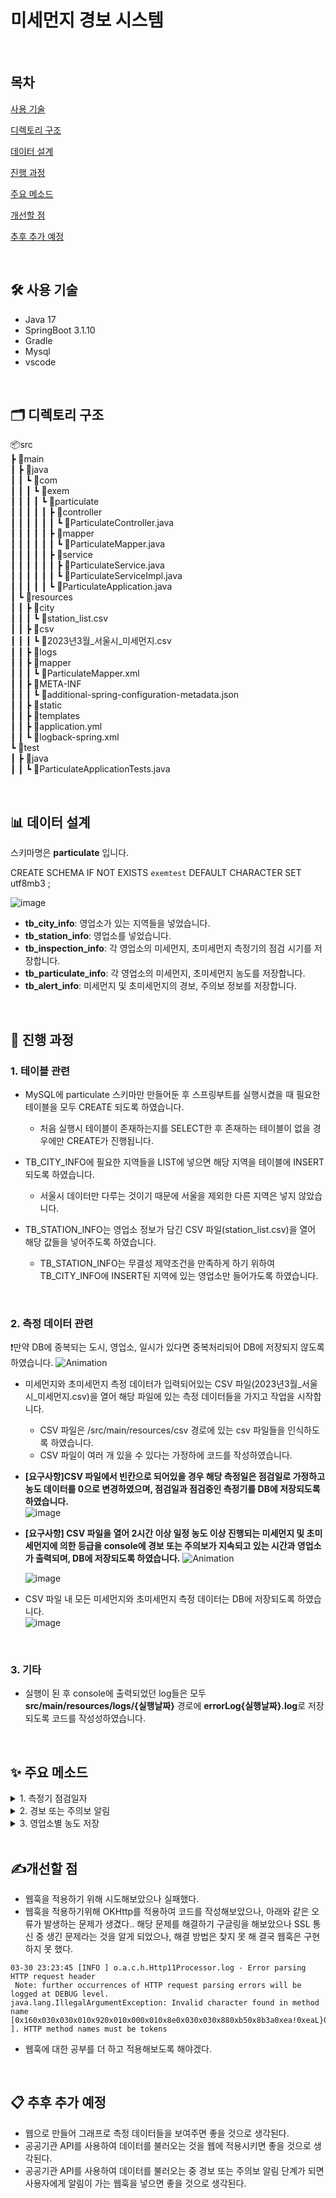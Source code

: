 # 미세먼지 경보 시스템   

<br />

## 목차   

[사용 기술](#🛠️-사용-기술)   

[디렉토리 구조](#🗂️-디렉토리-구조)

[데이터 설계](#📊-데이터-설계)

[진행 과정](#🔎-진행-과정)   

[주요 메소드](#✨-주요-메소드)   

[개선할 점](#✍️개선할-점)

[추후 추가 예정](#📋-추후-추가-예정)


<br />

## 🛠️ 사용 기술   
- Java 17
- SpringBoot 3.1.10
- Gradle
- Mysql
- vscode   

<br />

## 🗂️ 디렉토리 구조   
📦src   
 ┣ 📂main   
 ┃ ┣ 📂java   
 ┃ ┃ ┗ 📂com   
 ┃ ┃ ┃ ┗ 📂exem   
 ┃ ┃ ┃ ┃ ┗ 📂particulate   
 ┃ ┃ ┃ ┃ ┃ ┣ 📂controller   
 ┃ ┃ ┃ ┃ ┃ ┃ ┗ 📜ParticulateController.java   
 ┃ ┃ ┃ ┃ ┃ ┣ 📂mapper   
 ┃ ┃ ┃ ┃ ┃ ┃ ┗ 📜ParticulateMapper.java   
 ┃ ┃ ┃ ┃ ┃ ┣ 📂service   
 ┃ ┃ ┃ ┃ ┃ ┃ ┣ 📜ParticulateService.java   
 ┃ ┃ ┃ ┃ ┃ ┃ ┗ 📜ParticulateServiceImpl.java   
 ┃ ┃ ┃ ┃ ┃ ┗ 📜ParticulateApplication.java   
 ┃ ┗ 📂resources   
 ┃ ┃ ┣ 📂city   
 ┃ ┃ ┃ ┗ 📜station_list.csv   
 ┃ ┃ ┣ 📂csv   
 ┃ ┃ ┃ ┗ 📜2023년3월_서울시_미세먼지.csv   
 ┃ ┃ ┣ 📂logs   
 ┃ ┃ ┣ 📂mapper   
 ┃ ┃ ┃ ┗ 📜ParticulateMapper.xml   
 ┃ ┃ ┣ 📂META-INF   
 ┃ ┃ ┃ ┗ 📜additional-spring-configuration-metadata.json   
 ┃ ┃ ┣ 📂static   
 ┃ ┃ ┣ 📂templates   
 ┃ ┃ ┣ 📜application.yml   
 ┃ ┃ ┗ 📜logback-spring.xml   
 ┗ 📂test   
 ┃ ┣ 📂java   
 ┃ ┃ ┗ 📜ParticulateApplicationTests.java       

 <br />

## 📊 데이터 설계   
스키마명은 **particulate** 입니다.   

CREATE SCHEMA IF NOT EXISTS `exemtest` DEFAULT CHARACTER SET utf8mb3 ;

![image](https://github.com/jisuyoun/particulate/assets/122525676/37eb8bf1-4889-4913-ba00-dee9a0d907a8)

- **tb_city_info**: 영업소가 있는 지역들을 넣었습니다.
- **tb_station_info**: 영업소를 넣었습니다.
- **tb_inspection_info**: 각 영업소의 미세먼지, 초미세먼지 측정기의 점검 시기를 저장합니다.
- **tb_particulate_info**: 각 영업소의 미세먼지, 초미세먼지 농도를 저장합니다.
- **tb_alert_info**: 미세먼지 및 초미세먼지의 경보, 주의보 정보를 저장합니다.   

<br />

## 🔎 진행 과정   
### 1. 테이블 관련
- MySQL에 particulate 스키마만 만들어둔 후 스프링부트를 실행시켰을 때 필요한 테이블을 모두 CREATE 되도록 하였습니다.   
    - 처음 실행시 테이블이 존재하는지를 SELECT한 후 존재하는 테이블이 없을 경우에만 CREATE가 진행됩니다.

- TB_CITY_INFO에 필요한 지역들을 LIST에 넣으면 해당 지역을 테이블에 INSERT 되도록 하였습니다.    
    - 서울시 데이터만 다루는 것이기 때문에 서울을 제외한 다른 지역은 넣지 않았습니다.

- TB_STATION_INFO는 영업소 정보가 담긴 CSV 파일(station_list.csv)을 열어 해당 값들을 넣어주도록 하였습니다.  
    - TB_STATION_INFO는 무결성 제약조건을 만족하게 하기 위하여 TB_CITY_INFO에 INSERT된 지역에 있는 영업소만 들어가도록 하였습니다. 

<br />

### 2. 측정 데이터 관련   
❗만약 DB에 중복되는 도시, 영업소, 일시가 있다면 중복처리되어 DB에 저장되지 않도록 하였습니다. 
    ![Animation](https://github.com/jisuyoun/particulate/assets/122525676/9633668d-e344-4ab5-bf3e-134768c19dd3)   

- 미세먼지와 초미세먼지 측정 데이터가 입력되어있는 CSV 파일(2023년3월_서울시_미세먼지.csv)을 열어 해당 파일에 있는 측정 데이터들을 가지고 작업을 시작합니다.
    - CSV 파일은 /src/main/resources/csv 경로에 있는 csv 파일들을 인식하도록 하였습니다.
    - CSV 파일이 여러 개 있을 수 있다는 가정하에 코드를 작성하였습니다.

- **[요구사항]CSV 파일에서 빈칸으로 되어있을 경우 해당 측정일은 점검일로 가정하고 농도 데이터를 0으로 변경하였으며, 점검일과 점검중인 측정기를 DB에 저장되도록 하였습니다.**   
    ![image](https://github.com/jisuyoun/particulate/assets/122525676/ebce7346-2552-44b8-a07a-d09f17c4f9a8) 

- **[요구사항] CSV 파일을 열어 2시간 이상 일정 농도 이상 진행되는 미세먼지 및 초미세먼지에 의한 등급을 console에 경보 또는 주의보가 지속되고 있는 시간과 영업소가 출력되며, DB에 저장되도록 하였습니다.**
     ![Animation](https://github.com/jisuyoun/particulate/assets/122525676/a8d9b592-41b5-491b-82f7-9e54125df66d)   

    ![image](https://github.com/jisuyoun/particulate/assets/122525676/7b2580b7-1371-49a5-a6a8-48192d39a714) 

- CSV 파일 내 모든 미세먼지와 초미세먼지 측정 데이터는 DB에 저장되도록 하였습니다.   
    ![image](https://github.com/jisuyoun/particulate/assets/122525676/2f17c49d-0ff7-4398-b657-c17d73934072)

<br />

### 3. 기타   
- 실행이 된 후 console에 출력되었던 log들은 모두 **src/main/resources/logs/{실행날짜}** 경로에 **errorLog{실행날짜}.log**로 저장되도록 코드를 작성성하였습니다. 

<br />

## ✨ 주요 메소드   
<details>
<summary>1. 측정기 점검일자</summary>
<div markdown="1">

```java 
    List<String> modifiableList = new ArrayList<>(csvList);

    if (modifiableList.size() == 4) {
        // 측정 농도가 없을 경우에는 점검 날로 가정한다.
        modifiableList.add("0");
        modifiableList.add("0");

        inspectionType = "dual";

    } else {
        if (modifiableList.get(4).isEmpty()) {
            // 측정 농도 중 미세먼지 측정값만 없을 경우 미세먼지 측정기 점검 날로 가정한다.
            modifiableList.set(4, "0");

            inspectionType = "part";

        }

        if (modifiableList.size() < 6 || modifiableList.get(4).isEmpty()) {
            // 측정 농도 중 초미세먼지 측정값만 없을 경우 초미세먼지 측정기 점검 날로 가정한다.
            inspectionType = "fine";

            if (modifiableList.size() < 6) {
                modifiableList.add("0");

            } else {
                modifiableList.set(5, "0");
            }
        }
    }

    csvList = modifiableList; // 점검일에 0을 넣은 리스트로 변경
```
- csv 파일에서 농도 부분이 모두 빈칸일 경우 modifiableList의 사이즈는 3이 되므로, 0 값을 두 개 추가하였습니다.   
- csv 파일에서 미세먼지 농도만 빈칸일 경우 미세먼지가 들어가는 인덱스인 3에 0 값을 넣도록 하였습니다.   
- csv 파일에서 초미세먼지 농도만 빈칸일 경우 0 값이 추가되도록 하였습니다.   

```java
    if (!"".equals(inspectionType)) {
        // 점검 정보를 insert
        switch (inspectionType) {
            case "dual":
                inspectionType = "모든 측정기";
                break;

            case "part":
                inspectionType = "미세먼지 측정기";
                break;

            default:
                inspectionType = "초미세먼지 측정기";
                break;
        }

        modifiableList.add(inspectionType);

        partMapper.insertInspection(modifiableList);
    }
```
- 위 메소드를 통해 나타난 점검 여부를 가지고 TB_INSPECTION_INFO 테이블에 정보를 insert 합니다.   
</div>
</details>

<details>
<summary>2. 경보 또는 주의보 알림</summary>
<div markdown="1">

```java
    int partValue = Integer.parseInt(csvList.get(4));

    if (partValue >= 300) {
        // 미세먼지 경보일 경우, 주의보는 cnt 0으로 바꿔준다.
        grade2Cnt++;
        grade4Cnt = 0;
    } else if (partValue < 300 && partValue >= 150) {
        // 미세먼지 주의보일 경우
        grade2Cnt = 0;
        grade4Cnt++;
    } else {
        // 미세먼지 경보도 주의보도 아닐 경우
        grade2Cnt = 0;
        grade4Cnt = 0;
    }

    int fineValue = Integer.parseInt(csvList.get(5));

    if (fineValue >= 150) {
        // 초미세먼지 경보일 경우, 주의보는 cnt 0으로 만들어준다.
        grade1Cnt++;
        grade3Cnt = 0;
    } else if (fineValue < 150 && fineValue >= 75) {
        // 초미세먼지 주의보일 경우
        grade1Cnt = 0;
        grade3Cnt++;
    } else {
        // 초미세먼지 경보도 주의보도 아닐 경우
        grade1Cnt = 0;
        grade3Cnt = 0;
    }
    if (grade1Cnt >= 2 || grade2Cnt >= 2 
        || grade3Cnt >= 2 || grade4Cnt >= 2) {

            List<Integer> gradeList = new ArrayList<>();
            gradeList.add(grade1Cnt);
            gradeList.add(grade2Cnt);
            gradeList.add(grade3Cnt);
            gradeList.add(grade4Cnt);

            // 미세먼지의 등급을 알아본다.
            alertGrade(gradeList, csvList);
    }
```
- 일정 농도 이상의 미세먼지 및 초미세먼지가 되었을 경우 각 등급의 카운트를 올려줍니다.   

```java 
    private List<String> alertGrade(List<Integer> gradeList, List<String> csvList) {

        String grade = "";

        int grade1Cnt = gradeList.get(0);
        int grade2Cnt = gradeList.get(1);
        int grade3Cnt = gradeList.get(2);
        int grade4Cnt = gradeList.get(3);

        if (grade1Cnt >= 2) {
            grade = "1";
        } else if (grade2Cnt >= 2) {
            grade = "2";
        } else if (grade3Cnt >= 2) {
            grade = "3";
        } else if (grade4Cnt >= 2) {
            grade = "4";
        } else {
            grade = "";
        }

        if (grade != "") {
            log.info("[정보] {}시 {} {}시 현재 대기 등급 {} 입니다.", new Object[] {
                csvList.get(0),
                csvList.get(2),
                csvList.get(1),
                grade
            });

            try {

                csvList.add(grade); // 리스트에 등급을 추가로 넣어준다.

                // 미세먼지 등급을 기록한다.
                partMapper.insertAlertInfo(csvList);

            } catch (Exception e) {
                log.error("[에러] 미세먼지 경보 중 에러 발생 => " + csvList);
                log.error("[에러] 내용 => " + e);
                e.printStackTrace();
            }
        }
        return csvList;
    }
```   
그 후, alertGrade 메소드를 통해 각 등급의 카운트를 계산하여 카운트가 2이상인 경우를 콘솔을 통해 사용자에게 알려줍니다.
</div>
</details>

<details>
<summary>3. 영업소별 농도 저장</summary>
<div markdown="1">

```java
    // 각 측정소 별 미세먼지와 초미세먼지 농도를 삽입한다.
    partMapper.insertPartInfo(csvList);
```
</div>
</details>

<br />

## ✍️개선할 점   
- 웹훅을 적용하기 위해 시도해보았으나 실패했다.
- 웹훅을 적용하기위해 OKHttp를 적용하여 코드를 작성해보았으나, 아래와 같은 오류가 발생하는 문제가 생겼다.. 해당 문제를 해결하기 구글링을 해보았으나 SSL 통신 중 생긴 문제라는 것을 알게 되었으나, 해결 방법은 찾지 못 해 결국 웹훅은 구현하지 못 했다.

```
03-30 23:23:45 [INFO ] o.a.c.h.Http11Processor.log - Error parsing HTTP request header
 Note: further occurrences of HTTP request parsing errors will be logged at DEBUG level.
java.lang.IllegalArgumentException: Invalid character found in method name [0x160x030x030x010x920x010x000x010x8e0x030x030x880xb50x8b3a0xea!0xeaL}0xa50xfc0xbf`0xa00xda+0xc80x1b0xeb&? ]. HTTP method names must be tokens
```
- 웹훅에 대한 공부를 더 하고 적용해보도록 해야겠다.   

<br />

## 📋 추후 추가 예정   
- 웹으로 만들어 그래프로 측정 데이터들을 보여주면 좋을 것으로 생각된다.
- 공공기관 API를 사용하여 데이터를 불러오는 것을 웹에 적용시키면 좋을 것으로 생각된다.
- 공공기관 API를 사용하여 데이터를 불러오는 중 경보 또는 주의보 알림 단계가 되면 사용자에게 알림이 가는 웹훅을 넣으면 좋을 것으로 생각된다.